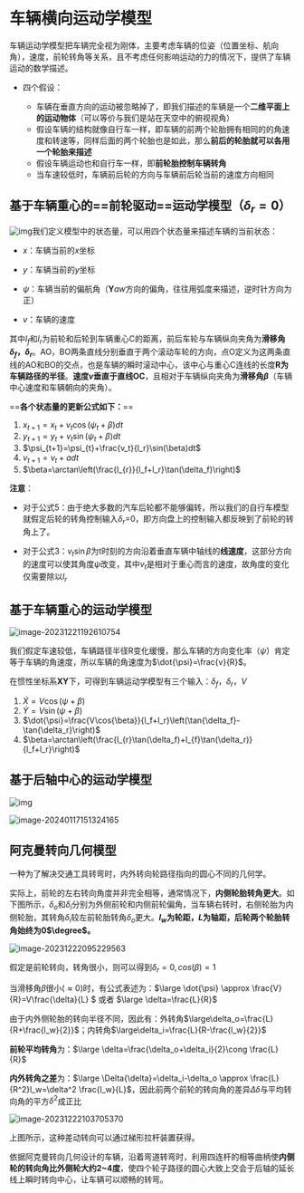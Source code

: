 # 车辆横向运动学模型

车辆运动学模型把车辆完全视为刚体，主要考虑车辆的位姿（位置坐标、航向角），速度，前轮转角等关系，且不考虑任何影响运动的力的情况下，提供了车辆运动的数学描述。

- 四个假设：

  - 车辆在垂直方向的运动被忽略掉了，即我们描述的车辆是一个**二维平面上的运动物体**（可以等价与我们是站在天空中的俯视视角）
  - 假设车辆的结构就像自行车一样，即车辆的前两个轮胎拥有相同的的角速度和转速等，同样后面的两个轮胎也是如此，那么**前后的轮胎就可以各用一个轮胎来描述**
  - 假设车辆运动也和自行车一样，即**前轮胎控制车辆转角**
  - 当车速较低时，车辆前后轮的方向与车辆前后轮当前的速度方向相同



## 基于车辆重心的==前轮驱动==运动学模型（$\delta_r=0$）

![img](../imgs/v2-90c5d4da07dea2cf033f18f21bc0bfba_r.jpg)我们定义模型中的状态量，可以用四个状态量来描述车辆的当前状态：

  - $x$：车辆当前的$x$坐标

  - $y$：车辆当前的$y$坐标

  - $\psi$：车辆当前的偏航角（**Y**$aw$方向的偏角，往往用弧度来描述，逆时针方向为正）

  - $v$：车辆的速度

其中$l_f$和$l_r$为前轮和后轮到车辆重心C的距离，前后车轮与车辆纵向夹角为**滑移角$\delta_f$，$\delta_r$**。AO，BO两条直线分别垂直于两个滚动车轮的方向，点O定义为这两条直线的AO和BO的交点，也是车辆的瞬时滚动中心，该中心与重心C连线的长度**R为车辆路径的半径**。**速度$v$垂直于直线OC**，且相对于车辆纵向夹角为**滑移角$\beta$**（车辆中心速度和车辆朝向的夹角）。

==**各个状态量的更新公式如下：**==

1. $x_{t+1}=x_t+v_{t}\cos(\psi_{t}+\beta)dt$
2. $y_{t+1}=y_{t}+v_{t}\sin(\psi_{t}+\beta)dt$
3. $\psi_{t+1}=\psi_{t}+\frac{v_t}{l_r}\sin(\beta)dt$
4. $v_{t+1}=v_{t}+adt$
5. $\beta=\arctan\left(\frac{l_{r}}{l_f+l_r}\tan(\delta_f)\right)$ 

**注意**：

- 对于公式5：由于绝大多数的汽车后轮都不能够偏转，所以我们的自行车模型就假定后轮的转角控制输入$\delta_r$=0，即方向盘上的控制输入都反映到了前轮的转角上了。

- 对于公式3：$v_t{\sin{\beta}}$为t时刻的方向沿着垂直车辆中轴线的**线速度**，这部分方向的速度可以使其角度$\psi$改变，其中$v_t$是相对于重心而言的速度，故角度的变化仅需要除以$l_r$



## 基于车辆重心的运动学模型

![image-20231221192610754](../imgs/image-20231221192610754.png)

我们假定车速较低，车辆路径半径R变化缓慢，那么车辆的方向变化率（$\dot{\psi}$）肯定等于车辆的角速度，所以车辆的角速度为$\dot{\psi}=\frac{v}{R}$。

在惯性坐标系**XY**下，可得到车辆运动学模型有三个输入：$\delta_f$，$\delta_r$，$V$

1. $\dot{X}=V\cos(\psi+\beta)$
2. $\dot{Y}=V\sin(\psi+\beta)$
3. $\dot{\psi}=\frac{V\cos{\beta}}{l_f+l_r}\left(\tan{\delta_f}-\tan{\delta_r}\right)$
4. $\beta=\arctan\left(\frac{l_{r}\tan(\delta_f)+l_{f}\tan(\delta_r)}{l_f+l_r}\right)$



## 基于后轴中心的运动学模型

![img](../imgs/v2-0c1f016a455430e64ebd3882e362a279_720w.webp)

![image-20240117151324165](../imgs/image-20240117151324165.png)

## 阿克曼转向几何模型

一种为了解决交通工具转弯时，内外转向轮路径指向的圆心不同的几何学。

实际上，前轮的左右转向角度并非完全相等，通常情况下，**内侧轮胎转角更大**。如下图所示，$\delta_o$和$\delta_i$分别为外侧前轮和内侧前轮偏角，当车辆右转时，右侧轮胎为内侧轮胎，其转角$\delta_i$较左前轮胎转角$\delta_o$更大。**$l_w$为轮距，$L$为轴距，后轮两个轮胎转角始终为0$\degree$。**

![image-20231222095229563](../imgs/image-20231222095229563.png)

假定是前轮转向，转角很小，则可以得到$\delta_r=0, cos(\beta)=1$

当滑移角$\beta$很小($\approx 0$)时，有公式表述为：$\large \dot{\psi} \approx \frac{V}{R}=V\frac{\delta}{L} $ 或者 $\large \delta=\frac{L}{R}$

由于内外侧轮胎的转向半径不同，因此有：外转角$\large\delta_o=\frac{L}{R+\frac{l_w}{2}}$；内转角$\large\delta_i=\frac{L}{R-\frac{l_w}{2}}$

**前轮平均转角**为：$\large \delta=\frac{\delta_o+\delta_i}{2}\cong \frac{L}{R}$

**内外转角之差**为：$\large \Delta{\delta}=\delta_i-\delta_o \approx \frac{L}{R^2}l_w=\delta^2 \frac{l_w}{L}$，因此前两个前轮的转向角的差异$\Delta{\delta}$与平均转向角的平方$\delta^2$成正比

![image-20231222103705370](../imgs/image-20231222103705370.png)

上图所示，这种差动转向可以通过梯形拉杆装置获得。

依据阿克曼转向几何设计的车辆，沿着弯道转弯时，利用四连杆的相等曲柄使**内侧轮的转向角比外侧轮大约2~4度**，使四个轮子路径的圆心大致上交会于后轴的延长线上瞬时转向中心，让车辆可以顺畅的转弯。 
